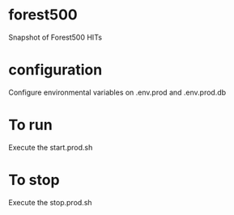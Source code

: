 # forest500
Snapshot of Forest500 HITs

# configuration
Configure environmental variables on .env.prod and .env.prod.db

# To run
Execute the start.prod.sh 

# To stop
Execute the stop.prod.sh 